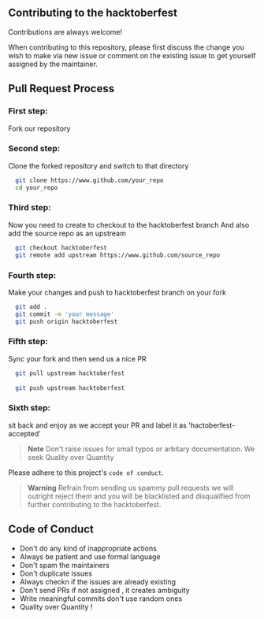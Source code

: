 
## Contributing to the hacktoberfest

Contributions are always welcome!

When contributing to this repository, please first discuss the change you wish to make via new issue or comment on the existing issue to get yourself assigned by the maintainer.

## Pull Request Process

### First step:

Fork our repository

### Second step:

Clone the forked repository and switch to that directory

```bash
  git clone https://www.github.com/your_repo
  cd your_repo
```
### Third step:

Now you need to create to checkout to the hacktoberfest branch 
And also add the source repo as an upstream

```bash
  git checkout hacktoberfest
  git remote add upstream https://www.github.com/source_repo

````

### Fourth step:

Make your changes and push to hacktoberfest branch on your fork

```bash
  git add .
  git commit -m 'your message'
  git push origin hacktoberfest

```
### Fifth step:

Sync your fork and then send us a nice PR

```bash
  git pull upstream hacktoberfest
  
  git push upstream hacktoberfest
```
### Sixth step:

sit back and enjoy as we accept your PR and label it as 'hactoberfest-accepted'

> **Note**
> Don't raise issues for small typos or arbitary documentation. We seek Quality over Quantity

Please adhere to this project's `code of conduct`.

> **Warning**
> Refrain from sending us spammy pull requests we will outright reject them and you will be blacklisted and disqualified from further contributing to the hacktoberfest.


## Code of Conduct

- Don't do any kind of inappropriate actions
- Always be patient and use formal language
- Don't spam the maintainers 
- Don't duplicate issues
- Always checkn if the issues are already existing
- Don't send PRs if not assigned , it creates ambiguity
- Write meaningful commits don't use random ones
- Quality over Quantity !
